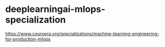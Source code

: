 # deeplearningai-mlops-specialization
https://www.coursera.org/specializations/machine-learning-engineering-for-production-mlops
